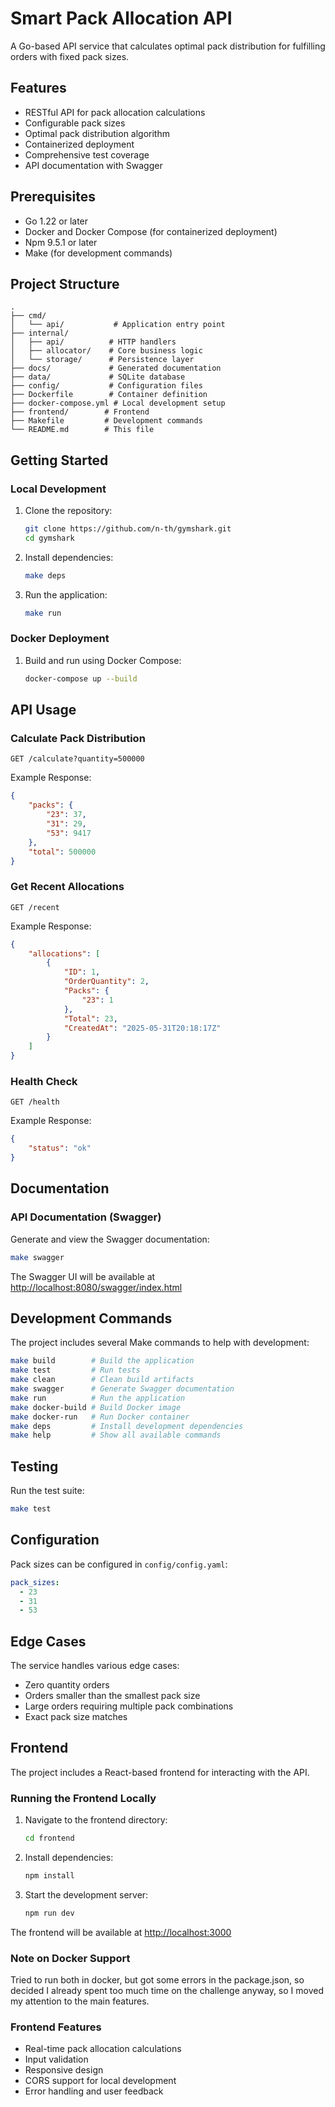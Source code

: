 # Smart Pack Allocation API

A Go-based API service that calculates optimal pack distribution for fulfilling orders with fixed pack sizes.

## Features

- RESTful API for pack allocation calculations
- Configurable pack sizes
- Optimal pack distribution algorithm
- Containerized deployment
- Comprehensive test coverage
- API documentation with Swagger

## Prerequisites

- Go 1.22 or later
- Docker and Docker Compose (for containerized deployment)
- Npm 9.5.1 or later
- Make (for development commands)

## Project Structure

```
.
├── cmd/
│   └── api/           # Application entry point
├── internal/
│   ├── api/          # HTTP handlers
│   ├── allocator/    # Core business logic
│   └── storage/      # Persistence layer
├── docs/             # Generated documentation
├── data/             # SQLite database
├── config/           # Configuration files
├── Dockerfile        # Container definition
├── docker-compose.yml # Local development setup
├── frontend/        # Frontend
├── Makefile         # Development commands
└── README.md        # This file
```

## Getting Started

### Local Development

1. Clone the repository:

   ```bash
   git clone https://github.com/n-th/gymshark.git
   cd gymshark
   ```

2. Install dependencies:

   ```bash
   make deps
   ```

3. Run the application:

   ```bash
   make run
   ```

### Docker Deployment

1. Build and run using Docker Compose:

   ```bash
   docker-compose up --build
   ```

## API Usage

### Calculate Pack Distribution

```http
GET /calculate?quantity=500000
```

Example Response:

```json
{
    "packs": {
        "23": 37,
        "31": 29,
        "53": 9417
    },
    "total": 500000
}
```

### Get Recent Allocations

```http
GET /recent
```

Example Response:

```json
{
    "allocations": [
        {
            "ID": 1,
            "OrderQuantity": 2,
            "Packs": {
                "23": 1
            },
            "Total": 23,
            "CreatedAt": "2025-05-31T20:18:17Z"
        }
    ]
}
```

### Health Check

```http
GET /health
```

Example Response:

```json
{
    "status": "ok"
}
```

## Documentation

### API Documentation (Swagger)

Generate and view the Swagger documentation:

```bash
make swagger
```

The Swagger UI will be available at <http://localhost:8080/swagger/index.html>

## Development Commands

The project includes several Make commands to help with development:

```bash
make build        # Build the application
make test         # Run tests
make clean        # Clean build artifacts
make swagger      # Generate Swagger documentation
make run          # Run the application
make docker-build # Build Docker image
make docker-run   # Run Docker container
make deps         # Install development dependencies
make help         # Show all available commands
```

## Testing

Run the test suite:

```bash
make test
```

## Configuration

Pack sizes can be configured in `config/config.yaml`:

```yaml
pack_sizes:
  - 23
  - 31
  - 53
```

## Edge Cases

The service handles various edge cases:

- Zero quantity orders
- Orders smaller than the smallest pack size
- Large orders requiring multiple pack combinations
- Exact pack size matches

## Frontend

The project includes a React-based frontend for interacting with the API.

### Running the Frontend Locally

1. Navigate to the frontend directory:

   ```bash
   cd frontend
   ```

2. Install dependencies:

   ```bash
   npm install
   ```

3. Start the development server:

   ```bash
   npm run dev
   ```

The frontend will be available at <http://localhost:3000>

### Note on Docker Support

Tried to run both in docker, but got some errors in the package.json, so decided I already spent too much time on the challenge anyway, so I moved my attention to the main features.

### Frontend Features

- Real-time pack allocation calculations
- Input validation
- Responsive design
- CORS support for local development
- Error handling and user feedback
